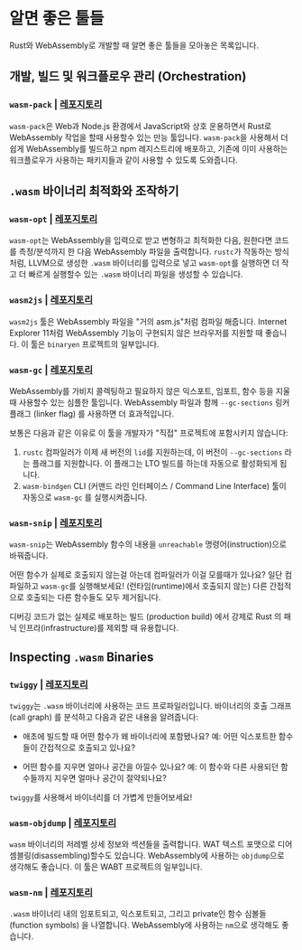 # 알면 좋은 툴들

Rust와 WebAssembly로 개발할 때 알면 좋은 툴들을 모아놓은 목록입니다.

## 개발, 빌드 및 워크플로우 관리 (Orchestration)

### `wasm-pack` | [레포지토리](https://github.com/rustwasm/wasm-pack)

`wasm-pack`은 Web과 Node.js 환경에서 JavaScript와 상호 운용하면서 Rust로 WebAssembly 작업을 할때 사용할수 있는 만능 툴입니다. `wasm-pack`을 사용해서 더 쉽게 WebAssembly를 빌드하고 npm 레지스트리에 배포하고, 기존에 이미 사용하는 워크플로우가 사용하는 패키지들과 같이 사용할 수 있도록 도와줍니다.

## `.wasm` 바이너리 최적화와 조작하기

### `wasm-opt` | [레포지토리](https://github.com/WebAssembly/binaryen)

`wasm-opt`는 WebAssembly을 입력으로 받고 변형하고 최적화한 다음, 원한다면 코드를 측정/분석까지 한 다음 WebAssembly 파일을 출력합니다. `rustc`가 작동하는 방식처럼, LLVM으로 생성한 `.wasm` 바이너리를 입력으로 넣고 `wasm-opt`를 실행하면 더 작고 더 빠르게 실행할수 있는 `.wasm` 바이너리 파일을 생성할 수 있습니다.

### `wasm2js` | [레포지토리](https://github.com/WebAssembly/binaryen)

`wasm2js` 툴은 WebAssembly 파일을 "거의 asm.js"처럼 컴파일 해줍니다. Internet Explorer 11처럼 WebAssembly 기능이 구현되지 않은 브라우저를 지원할 때 좋습니다. 이 툴은 `binaryen` 프로젝트의 일부입니다.

### `wasm-gc` | [레포지토리](https://github.com/alexcrichton/wasm-gc)

WebAssembly를 가비지 콜렉팅하고 필요하지 않은 익스포트, 임포트, 함수 등을 지울 때 사용할수 있는 심플한 툴입니다. WebAssembly 파일과 함께 `--gc-sections` 링커 플래그 (linker flag) 를 사용하면 더 효과적입니다.

보통은 다음과 같은 이유로 이 툴을 개발자가 "직접" 프로젝트에 포함시키지 않습니다:

1. `rustc` 컴파일러가 이제 새 버전의 `lid`를 지원하는데, 이 버전이 `--gc-sections` 라는 플래그를 지원합니다. 이 플래그는 LTO 빌드를 하는데 자동으로 활성화되게 됩니다.
2. `wasm-bindgen` CLI (커맨드 라인 인터페이스 / Command Line Interface) 툴이 자동으로 `wasm-gc` 를 실행시켜줍니다.

### `wasm-snip` | [레포지토리](https://github.com/rustwasm/wasm-snip)

`wasm-snip`는 WebAssembly 함수의 내용을 `unreachable` 명령어(instruction)으로 바꿔줍니다.

어떤 함수가 실제로 호출되지 않는걸 아는데 컴파일러가 이걸 모를때가 있나요? 일단 컴파일하고 `wasm-gc`를 실행해보세요! (런타임(runtime)에서 호출되지 않는) 다른 간접적으로 호출되는 다른 함수들도 모두 제거됩니다.

디버깅 코드가 없는 실제로 배포하는 빌드 (production build) 에서 강제로 Rust 의 패닉 인프라(infrastructure)를 제외할 때 유용합니다.

## Inspecting `.wasm` Binaries

### `twiggy` | [레포지토리](https://github.com/rustwasm/twiggy)

`twiggy`는 `.wasm` 바이너리에 사용하는 코드 프로파일러입니다. 바이너리의 호출 그래프 (call graph) 를 분석하고 다음과 같은 내용을 알려줍니다:

* 애초에 빌드할 때 어떤 함수가 왜 바이너리에 포함됐나요? 예: 어떤 익스포트한 함수들이 간접적으로 호출되고 있나요?

* 어떤 함수를 지우면 얼마나 공간을 아낄수 있나요? 예: 이 함수와 다른 사용되던 함수들까지 지우면 얼마나 공간이 절약되나요?

`twiggy`를 사용해서 바이너리를 더 가볍게 만들어보세요!

### `wasm-objdump` | [레포지토리](https://github.com/WebAssembly/wabt)

`wasm` 바이너리의 저레벨 상세 정보와 섹션들을 출력합니다. WAT 텍스트 포맷으로 디어셈블링(disassembling)할수도 있습니다. WebAssembly에 사용하는 `objdump`으로 생각해도 좋습니다. 이 툴은 WABT 프로젝트의 일부입니다.

### `wasm-nm` | [레포지토리](https://github.com/fitzgen/wasm-nm)

`.wasm` 바이너리 내의 임포트되고, 익스포트되고, 그리고 private인 함수 심볼들 (function symbols) 을 나열합니다. WebAssembly에 사용하는 `nm`으로 생각해도 좋습니다.